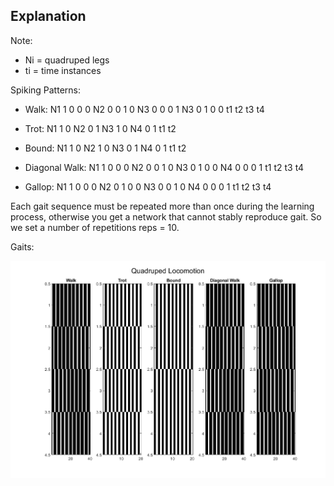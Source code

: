 Explanation
----------

Note: 

* Ni = quadruped legs
* ti = time instances

Spiking Patterns:

* Walk: 
N1  1  0  0  0
N2  0  0  1  0
N3  0  0  0  1
N3  0  1  0  0
   t1 t2 t3 t4
   
* Trot:
N1  1  0
N2  0  1
N3  1  0
N4  0  1
   t1 t2

* Bound:
N1  1  0
N2  1  0
N3  0  1
N4  0  1
   t1 t2
 
* Diagonal Walk:
N1  1  0  0  0
N2  0  0  1  0
N3  0  1  0  0
N4  0  0  0  1
   t1 t2 t3 t4
   
* Gallop: 
N1  1  0  0  0
N2  0  1  0  0
N3  0  0  1  0
N4  0  0  0  1
   t1 t2 t3 t4

Each gait sequence must be repeated more than once during the learning process, otherwise you get a network that cannot stably reproduce gait. So we set a number of repetitions reps = 10.


Gaits:

![](images/Gaits.png)


